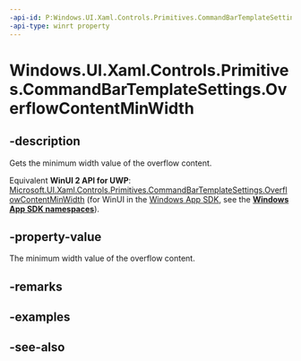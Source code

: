 ```yaml
---
-api-id: P:Windows.UI.Xaml.Controls.Primitives.CommandBarTemplateSettings.OverflowContentMinWidth
-api-type: winrt property
---
```


<!-- Property syntax
public double OverflowContentMinWidth { get; }
-->

# Windows.UI.Xaml.Controls.Primitives.CommandBarTemplateSettings.OverflowContentMinWidth

## -description
Gets the minimum width value of the overflow content.

Equivalent **WinUI 2 API for UWP**: [Microsoft.UI.Xaml.Controls.Primitives.CommandBarTemplateSettings.OverflowContentMinWidth](/windows/winui/api/microsoft.ui.xaml.controls.primitives.commandbartemplatesettings.overflowcontentminwidth) (for WinUI in the [Windows App SDK](/windows/apps/windows-app-sdk/), see the **[Windows App SDK namespaces](/windows/windows-app-sdk/api/winrt/)**).

## -property-value
The minimum width value of the overflow content.

## -remarks

## -examples

## -see-also
